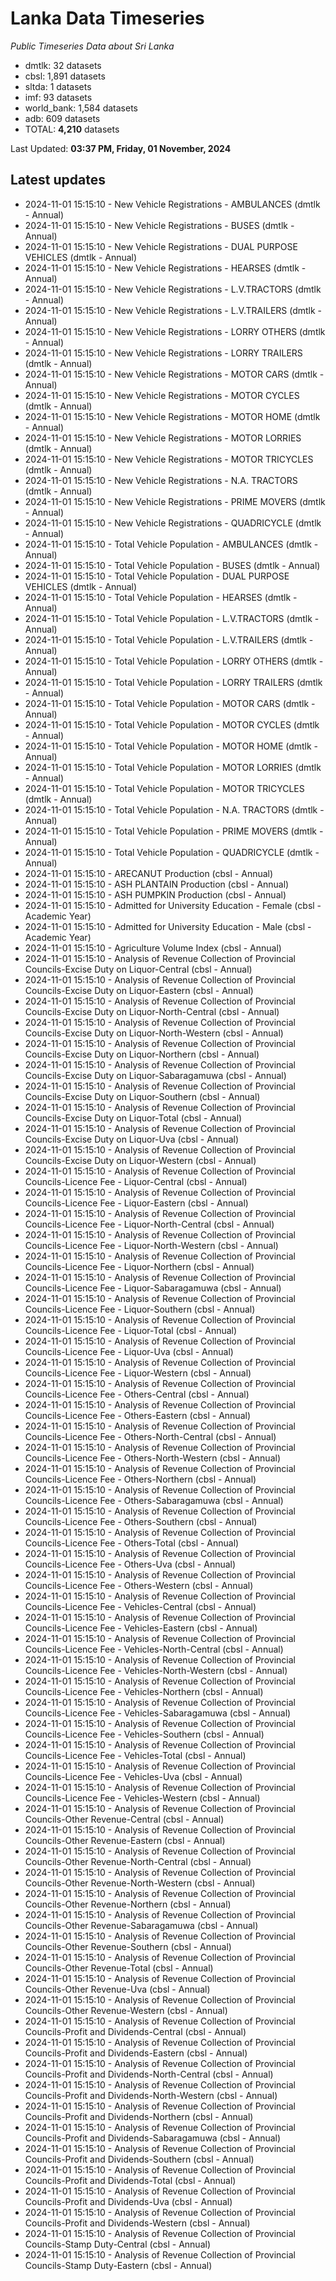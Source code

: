 # Lanka Data Timeseries
*Public Timeseries Data about Sri Lanka*

* dmtlk: 32 datasets
* cbsl: 1,891 datasets
* sltda: 1 datasets
* imf: 93 datasets
* world_bank: 1,584 datasets
* adb: 609 datasets
* TOTAL: **4,210** datasets

Last Updated: **03:37 PM, Friday, 01 November, 2024**

## Latest updates

* 2024-11-01 15:15:10 - New Vehicle Registrations - AMBULANCES (dmtlk - Annual)
* 2024-11-01 15:15:10 - New Vehicle Registrations - BUSES (dmtlk - Annual)
* 2024-11-01 15:15:10 - New Vehicle Registrations - DUAL PURPOSE VEHICLES (dmtlk - Annual)
* 2024-11-01 15:15:10 - New Vehicle Registrations - HEARSES (dmtlk - Annual)
* 2024-11-01 15:15:10 - New Vehicle Registrations - L.V.TRACTORS (dmtlk - Annual)
* 2024-11-01 15:15:10 - New Vehicle Registrations - L.V.TRAILERS (dmtlk - Annual)
* 2024-11-01 15:15:10 - New Vehicle Registrations - LORRY OTHERS (dmtlk - Annual)
* 2024-11-01 15:15:10 - New Vehicle Registrations - LORRY TRAILERS (dmtlk - Annual)
* 2024-11-01 15:15:10 - New Vehicle Registrations - MOTOR CARS (dmtlk - Annual)
* 2024-11-01 15:15:10 - New Vehicle Registrations - MOTOR CYCLES (dmtlk - Annual)
* 2024-11-01 15:15:10 - New Vehicle Registrations - MOTOR HOME (dmtlk - Annual)
* 2024-11-01 15:15:10 - New Vehicle Registrations - MOTOR LORRIES (dmtlk - Annual)
* 2024-11-01 15:15:10 - New Vehicle Registrations - MOTOR TRICYCLES (dmtlk - Annual)
* 2024-11-01 15:15:10 - New Vehicle Registrations - N.A. TRACTORS (dmtlk - Annual)
* 2024-11-01 15:15:10 - New Vehicle Registrations - PRIME MOVERS (dmtlk - Annual)
* 2024-11-01 15:15:10 - New Vehicle Registrations - QUADRICYCLE (dmtlk - Annual)
* 2024-11-01 15:15:10 - Total Vehicle Population - AMBULANCES (dmtlk - Annual)
* 2024-11-01 15:15:10 - Total Vehicle Population - BUSES (dmtlk - Annual)
* 2024-11-01 15:15:10 - Total Vehicle Population - DUAL PURPOSE VEHICLES (dmtlk - Annual)
* 2024-11-01 15:15:10 - Total Vehicle Population - HEARSES (dmtlk - Annual)
* 2024-11-01 15:15:10 - Total Vehicle Population - L.V.TRACTORS (dmtlk - Annual)
* 2024-11-01 15:15:10 - Total Vehicle Population - L.V.TRAILERS (dmtlk - Annual)
* 2024-11-01 15:15:10 - Total Vehicle Population - LORRY OTHERS (dmtlk - Annual)
* 2024-11-01 15:15:10 - Total Vehicle Population - LORRY TRAILERS (dmtlk - Annual)
* 2024-11-01 15:15:10 - Total Vehicle Population - MOTOR CARS (dmtlk - Annual)
* 2024-11-01 15:15:10 - Total Vehicle Population - MOTOR CYCLES (dmtlk - Annual)
* 2024-11-01 15:15:10 - Total Vehicle Population - MOTOR HOME (dmtlk - Annual)
* 2024-11-01 15:15:10 - Total Vehicle Population - MOTOR LORRIES (dmtlk - Annual)
* 2024-11-01 15:15:10 - Total Vehicle Population - MOTOR TRICYCLES (dmtlk - Annual)
* 2024-11-01 15:15:10 - Total Vehicle Population - N.A. TRACTORS (dmtlk - Annual)
* 2024-11-01 15:15:10 - Total Vehicle Population - PRIME MOVERS (dmtlk - Annual)
* 2024-11-01 15:15:10 - Total Vehicle Population - QUADRICYCLE (dmtlk - Annual)
* 2024-11-01 15:15:10 - ARECANUT Production (cbsl - Annual)
* 2024-11-01 15:15:10 - ASH PLANTAIN Production (cbsl - Annual)
* 2024-11-01 15:15:10 - ASH PUMPKIN Production (cbsl - Annual)
* 2024-11-01 15:15:10 - Admitted for University Education - Female (cbsl - Academic Year)
* 2024-11-01 15:15:10 - Admitted for University Education - Male (cbsl - Academic Year)
* 2024-11-01 15:15:10 - Agriculture Volume Index (cbsl - Annual)
* 2024-11-01 15:15:10 - Analysis of Revenue Collection of Provincial Councils-Excise Duty on Liquor-Central (cbsl - Annual)
* 2024-11-01 15:15:10 - Analysis of Revenue Collection of Provincial Councils-Excise Duty on Liquor-Eastern (cbsl - Annual)
* 2024-11-01 15:15:10 - Analysis of Revenue Collection of Provincial Councils-Excise Duty on Liquor-North-Central (cbsl - Annual)
* 2024-11-01 15:15:10 - Analysis of Revenue Collection of Provincial Councils-Excise Duty on Liquor-North-Western (cbsl - Annual)
* 2024-11-01 15:15:10 - Analysis of Revenue Collection of Provincial Councils-Excise Duty on Liquor-Northern (cbsl - Annual)
* 2024-11-01 15:15:10 - Analysis of Revenue Collection of Provincial Councils-Excise Duty on Liquor-Sabaragamuwa (cbsl - Annual)
* 2024-11-01 15:15:10 - Analysis of Revenue Collection of Provincial Councils-Excise Duty on Liquor-Southern (cbsl - Annual)
* 2024-11-01 15:15:10 - Analysis of Revenue Collection of Provincial Councils-Excise Duty on Liquor-Total (cbsl - Annual)
* 2024-11-01 15:15:10 - Analysis of Revenue Collection of Provincial Councils-Excise Duty on Liquor-Uva (cbsl - Annual)
* 2024-11-01 15:15:10 - Analysis of Revenue Collection of Provincial Councils-Excise Duty on Liquor-Western (cbsl - Annual)
* 2024-11-01 15:15:10 - Analysis of Revenue Collection of Provincial Councils-Licence Fee - Liquor-Central (cbsl - Annual)
* 2024-11-01 15:15:10 - Analysis of Revenue Collection of Provincial Councils-Licence Fee - Liquor-Eastern (cbsl - Annual)
* 2024-11-01 15:15:10 - Analysis of Revenue Collection of Provincial Councils-Licence Fee - Liquor-North-Central (cbsl - Annual)
* 2024-11-01 15:15:10 - Analysis of Revenue Collection of Provincial Councils-Licence Fee - Liquor-North-Western (cbsl - Annual)
* 2024-11-01 15:15:10 - Analysis of Revenue Collection of Provincial Councils-Licence Fee - Liquor-Northern (cbsl - Annual)
* 2024-11-01 15:15:10 - Analysis of Revenue Collection of Provincial Councils-Licence Fee - Liquor-Sabaragamuwa (cbsl - Annual)
* 2024-11-01 15:15:10 - Analysis of Revenue Collection of Provincial Councils-Licence Fee - Liquor-Southern (cbsl - Annual)
* 2024-11-01 15:15:10 - Analysis of Revenue Collection of Provincial Councils-Licence Fee - Liquor-Total (cbsl - Annual)
* 2024-11-01 15:15:10 - Analysis of Revenue Collection of Provincial Councils-Licence Fee - Liquor-Uva (cbsl - Annual)
* 2024-11-01 15:15:10 - Analysis of Revenue Collection of Provincial Councils-Licence Fee - Liquor-Western (cbsl - Annual)
* 2024-11-01 15:15:10 - Analysis of Revenue Collection of Provincial Councils-Licence Fee - Others-Central (cbsl - Annual)
* 2024-11-01 15:15:10 - Analysis of Revenue Collection of Provincial Councils-Licence Fee - Others-Eastern (cbsl - Annual)
* 2024-11-01 15:15:10 - Analysis of Revenue Collection of Provincial Councils-Licence Fee - Others-North-Central (cbsl - Annual)
* 2024-11-01 15:15:10 - Analysis of Revenue Collection of Provincial Councils-Licence Fee - Others-North-Western (cbsl - Annual)
* 2024-11-01 15:15:10 - Analysis of Revenue Collection of Provincial Councils-Licence Fee - Others-Northern (cbsl - Annual)
* 2024-11-01 15:15:10 - Analysis of Revenue Collection of Provincial Councils-Licence Fee - Others-Sabaragamuwa (cbsl - Annual)
* 2024-11-01 15:15:10 - Analysis of Revenue Collection of Provincial Councils-Licence Fee - Others-Southern (cbsl - Annual)
* 2024-11-01 15:15:10 - Analysis of Revenue Collection of Provincial Councils-Licence Fee - Others-Total (cbsl - Annual)
* 2024-11-01 15:15:10 - Analysis of Revenue Collection of Provincial Councils-Licence Fee - Others-Uva (cbsl - Annual)
* 2024-11-01 15:15:10 - Analysis of Revenue Collection of Provincial Councils-Licence Fee - Others-Western (cbsl - Annual)
* 2024-11-01 15:15:10 - Analysis of Revenue Collection of Provincial Councils-Licence Fee - Vehicles-Central (cbsl - Annual)
* 2024-11-01 15:15:10 - Analysis of Revenue Collection of Provincial Councils-Licence Fee - Vehicles-Eastern (cbsl - Annual)
* 2024-11-01 15:15:10 - Analysis of Revenue Collection of Provincial Councils-Licence Fee - Vehicles-North-Central (cbsl - Annual)
* 2024-11-01 15:15:10 - Analysis of Revenue Collection of Provincial Councils-Licence Fee - Vehicles-North-Western (cbsl - Annual)
* 2024-11-01 15:15:10 - Analysis of Revenue Collection of Provincial Councils-Licence Fee - Vehicles-Northern (cbsl - Annual)
* 2024-11-01 15:15:10 - Analysis of Revenue Collection of Provincial Councils-Licence Fee - Vehicles-Sabaragamuwa (cbsl - Annual)
* 2024-11-01 15:15:10 - Analysis of Revenue Collection of Provincial Councils-Licence Fee - Vehicles-Southern (cbsl - Annual)
* 2024-11-01 15:15:10 - Analysis of Revenue Collection of Provincial Councils-Licence Fee - Vehicles-Total (cbsl - Annual)
* 2024-11-01 15:15:10 - Analysis of Revenue Collection of Provincial Councils-Licence Fee - Vehicles-Uva (cbsl - Annual)
* 2024-11-01 15:15:10 - Analysis of Revenue Collection of Provincial Councils-Licence Fee - Vehicles-Western (cbsl - Annual)
* 2024-11-01 15:15:10 - Analysis of Revenue Collection of Provincial Councils-Other Revenue-Central (cbsl - Annual)
* 2024-11-01 15:15:10 - Analysis of Revenue Collection of Provincial Councils-Other Revenue-Eastern (cbsl - Annual)
* 2024-11-01 15:15:10 - Analysis of Revenue Collection of Provincial Councils-Other Revenue-North-Central (cbsl - Annual)
* 2024-11-01 15:15:10 - Analysis of Revenue Collection of Provincial Councils-Other Revenue-North-Western (cbsl - Annual)
* 2024-11-01 15:15:10 - Analysis of Revenue Collection of Provincial Councils-Other Revenue-Northern (cbsl - Annual)
* 2024-11-01 15:15:10 - Analysis of Revenue Collection of Provincial Councils-Other Revenue-Sabaragamuwa (cbsl - Annual)
* 2024-11-01 15:15:10 - Analysis of Revenue Collection of Provincial Councils-Other Revenue-Southern (cbsl - Annual)
* 2024-11-01 15:15:10 - Analysis of Revenue Collection of Provincial Councils-Other Revenue-Total (cbsl - Annual)
* 2024-11-01 15:15:10 - Analysis of Revenue Collection of Provincial Councils-Other Revenue-Uva (cbsl - Annual)
* 2024-11-01 15:15:10 - Analysis of Revenue Collection of Provincial Councils-Other Revenue-Western (cbsl - Annual)
* 2024-11-01 15:15:10 - Analysis of Revenue Collection of Provincial Councils-Profit and Dividends-Central (cbsl - Annual)
* 2024-11-01 15:15:10 - Analysis of Revenue Collection of Provincial Councils-Profit and Dividends-Eastern (cbsl - Annual)
* 2024-11-01 15:15:10 - Analysis of Revenue Collection of Provincial Councils-Profit and Dividends-North-Central (cbsl - Annual)
* 2024-11-01 15:15:10 - Analysis of Revenue Collection of Provincial Councils-Profit and Dividends-North-Western (cbsl - Annual)
* 2024-11-01 15:15:10 - Analysis of Revenue Collection of Provincial Councils-Profit and Dividends-Northern (cbsl - Annual)
* 2024-11-01 15:15:10 - Analysis of Revenue Collection of Provincial Councils-Profit and Dividends-Sabaragamuwa (cbsl - Annual)
* 2024-11-01 15:15:10 - Analysis of Revenue Collection of Provincial Councils-Profit and Dividends-Southern (cbsl - Annual)
* 2024-11-01 15:15:10 - Analysis of Revenue Collection of Provincial Councils-Profit and Dividends-Total (cbsl - Annual)
* 2024-11-01 15:15:10 - Analysis of Revenue Collection of Provincial Councils-Profit and Dividends-Uva (cbsl - Annual)
* 2024-11-01 15:15:10 - Analysis of Revenue Collection of Provincial Councils-Profit and Dividends-Western (cbsl - Annual)
* 2024-11-01 15:15:10 - Analysis of Revenue Collection of Provincial Councils-Stamp Duty-Central (cbsl - Annual)
* 2024-11-01 15:15:10 - Analysis of Revenue Collection of Provincial Councils-Stamp Duty-Eastern (cbsl - Annual)